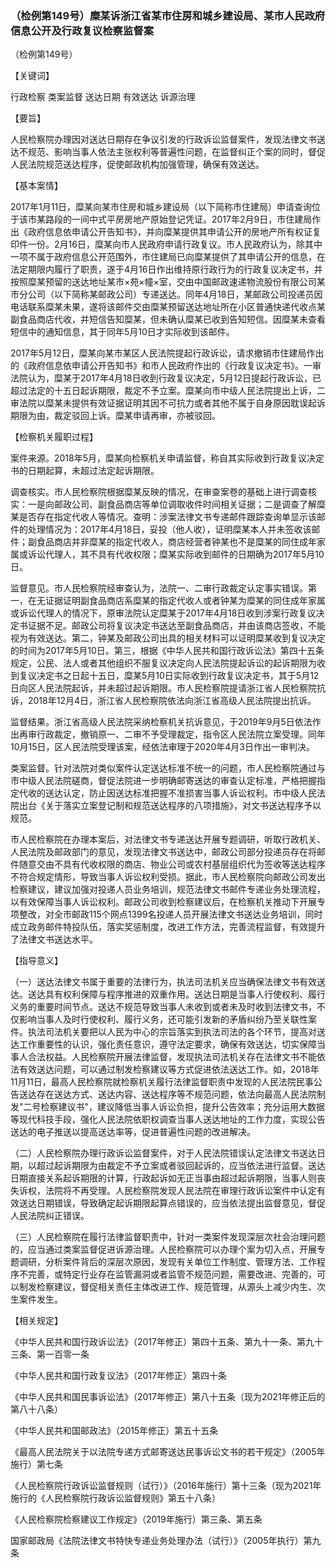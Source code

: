 ### （检例第149号）糜某诉浙江省某市住房和城乡建设局、某市人民政府信息公开及行政复议检察监督案
（检例第149号）

【关键词】

行政检察 类案监督 送达日期 有效送达 诉源治理

【要旨】

人民检察院办理因对送达日期存在争议引发的行政诉讼监督案件，发现法律文书送达不规范、影响当事人依法主张权利等普遍性问题，在监督纠正个案的同时，督促人民法院规范送达程序，促使邮政机构加强管理，确保有效送达。

【基本案情】

2017年1月11日，糜某向某市住房和城乡建设局（以下简称市住建局）申请查询位于该市某路段的一间中式平房房地产原始登记凭证。2017年2月9日，市住建局作出《政府信息依申请公开告知书》，并向糜某提供其申请公开的房地产所有权证复印件一份。2月16日，糜某向市人民政府申请行政复议。市人民政府认为，除其中一项不属于政府信息公开范围外，市住建局已向糜某提供了其申请公开的信息，在法定期限内履行了职责，遂于4月16日作出维持原行政行为的行政复议决定书，并按照糜某预留的送达地址某市×苑×幢×室，交由中国邮政速递物流股份有限公司某市分公司（以下简称某邮政公司）专递送达。同年4月18日，某邮政公司投递员因电话联系糜某未果，遂将该邮件交由糜某预留送达地址所在小区普通快递代收点某副食品商店代收，并短信告知糜某，但未确认糜某已收到告知短信。因糜某未查看短信中的通知信息，其于同年5月10日才实际收到该邮件。

2017年5月12日，糜某向某市某区人民法院提起行政诉讼，请求撤销市住建局作出的《政府信息依申请公开告知书》和市人民政府作出的《行政复议决定书》。一审法院认为，糜某于2017年4月18日收到行政复议决定，5月12日提起行政诉讼，已超过法定的十五日起诉期限，裁定不予立案。糜某向市中级人民法院提出上诉，二审法院以糜某未提供有效证据证明其因不可抗力或者其他不属于自身原因耽误起诉期限为由，裁定驳回上诉。糜某申请再审，亦被驳回。

【检察机关履职过程】

案件来源。2018年5月，糜某向检察机关申请监督，称自其实际收到行政复议决定书的日期起算，未超过法定起诉期限。

调查核实。市人民检察院根据糜某反映的情况，在审查案卷的基础上进行调查核实：一是向邮政公司、副食品商店等单位调取收件时间相关证据；二是调查了解糜某是否存在指定代收人等情况。查明：涉案法律文书专递邮件跟踪查询单显示该邮件的处理情况为：2017年4月18日，妥投（他人收），证明糜某本人并未签收该邮件；副食品商店并非糜某的指定代收人，商店经营者钟某也不是糜某的同住成年家属或诉讼代理人，其不具有代收权限；糜某实际收到邮件的日期确为2017年5月10日。

监督意见。市人民检察院经审查认为，法院一、二审行政裁定认定事实错误。第一，在无证据证明副食品商店系糜某的指定代收人或者钟某为糜某的同住成年家属或诉讼代理人的情况下，原审法院认定糜某于2017年4月18日收到涉案行政复议决定书证据不足。邮政公司将复议决定书送达至副食品商店，并由该商店签收，不能视为有效送达。第二，钟某及邮政公司出具的相关材料可以证明糜某收到复议决定的时间为2017年5月10日。第三，根据《中华人民共和国行政诉讼法》第四十五条规定，公民、法人或者其他组织不服复议决定向人民法院提起诉讼的起诉期限为收到复议决定书之日起十五日，糜某5月10日实际收到行政复议决定书，其于5月12日向区人民法院起诉，并未超过起诉期限。市人民检察院提请浙江省人民检察院抗诉，2018年12月4日，浙江省人民检察院依法向浙江省高级人民法院提出抗诉。

监督结果。浙江省高级人民法院采纳检察机关抗诉意见，于2019年9月5日依法作出再审行政裁定，撤销原一、二审不予受理裁定，指令区人民法院立案受理。同年10月15日，区人民法院受理该案，经依法审理于2020年4月3日作出一审判决。

类案监督。针对法院对类似案件认定送达标准不统一的问题，市人民检察院通过与市中级人民法院磋商，督促法院进一步明确邮寄送达的审查认定标准，严格把握指定代收的送达认定，防止因送达标准把握不准损害当事人诉讼权利。市中级人民法院出台《关于落实立案登记制和规范送达程序的八项措施》，对文书送达程序予以规范。

市人民检察院在办理本案后，对法律文书专递送达开展专题调研，听取行政机关、人民法院及邮政部门的意见，发现法律文书送达中，邮政公司部分投递员存在将邮件随意交由不具有代收权限的商店、物业公司或农村基层组织代为签收等送达程序不符合规定情形，导致当事人诉讼权利受损。据此，市人民检察院向邮政公司发出检察建议，建议加强对投递人员业务培训，规范法律文书邮件专递业务处理流程，以有效保障当事人诉讼权利。邮政公司收到检察建议后，在检察机关推动下开展专项整改，对全市邮政115个网点1399名投递人员开展法律文书送达业务培训，同时成立政务邮件特投队伍，落实奖惩制度，改进工作方法，完善流程监督，有效提升了法律文书送达水平。

【指导意义】

（一）送达法律文书属于重要的法律行为，执法司法机关应当确保法律文书有效送达。送达具有权利保障与程序推进的双重作用。送达日期是当事人行使权利、履行义务的重要时间节点。送达不规范导致当事人未收到或者未及时收到法律文书，不仅影响当事人及时行使权利、履行义务，还可能引发新的矛盾纠纷乃至关联性案件。执法司法机关要把以人民为中心的宗旨落实到执法司法的各个环节，提高对送达工作重要性的认识，强化责任意识，遵守法定要求，确保有效送达，切实保障当事人合法权益。人民检察院开展法律监督，发现执法司法机关存在法律文书不能依法有效送达问题，可以通过制发检察建议等方式促进依法送达工作。如，2018年11月11日，最高人民检察院就检察机关履行法律监督职责中发现的人民法院民事公告送达存在送达方式、送达内容、送达程序等不规范问题，依法向最高人民法院制发"二号检察建议书"，建议降低当事人诉讼负担，提升公告效率；充分运用大数据等现代科技手段，强化人民法院依职权调查当事人送达地址的工作力度，实现公告送达的电子推送以提高送达率等，促进普遍性问题的改进解决。

（二）人民检察院办理行政诉讼监督案件，对于人民法院错误认定法律文书送达日期，以超过起诉期限为由裁定不予立案或者驳回起诉的，应当依法进行监督。送达日期直接关系起诉期限的计算，行政起诉如无正当事由超过起诉期限，当事人则丧失诉权，法院将不再受理。人民检察院发现人民法院在审理行政诉讼案件中认定有效送达日期错误，导致确定起诉期限起算点错误的，应当依法提出监督意见，督促人民法院纠正错误。

（三）人民检察院在履行法律监督职责中，针对一类案件发现深层次社会治理问题的，应当通过类案监督促进诉源治理。人民检察院可以办理个案为切入点，开展专题调研，分析案件背后的深层次原因，发现有关单位工作制度、管理方法、工作程序不完善，或特定行业存在监管漏洞或者监管不规范问题，需要改进、完善的，可以制发检察建议，督促相关责任主体改进工作、规范管理，从源头上减少内生、次生案件发生。

【相关规定】

《中华人民共和国行政诉讼法》（2017年修正）第四十五条、第九十一条、第九十三条、第一百零一条

《中华人民共和国行政复议法》（2017年修正）第四十条

《中华人民共和国民事诉讼法》（2017年修正）第八十五条（现为2021年修正后的第八十八条）

《中华人民共和国邮政法》（2015年修正）第五十五条

《最高人民法院关于以法院专递方式邮寄送达民事诉讼文书的若干规定》（2005年施行）第七条

《人民检察院行政诉讼监督规则（试行）》（2016年施行）第十三条（现为2021年施行的《人民检察院行政诉讼监督规则》第五十八条）

《人民检察院检察建议工作规定》（2019年施行）第三条、第五条

国家邮政局《法院法律文书特快专递业务处理办法（试行）》（2005年执行）第九条
